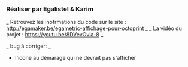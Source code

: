 ### Réaliser par Egalistel & Karim ###

_ Retrouvez les inofrmations du code sur le site : http://egamaker.be/egametric-affichage-pour-octoprint _
_ La vidéo du projet : https://youtu.be/8DVevOvla-8 _




_ bug à corriger: _
- l'icone au démarage qui ne devrait pas s'afficher





